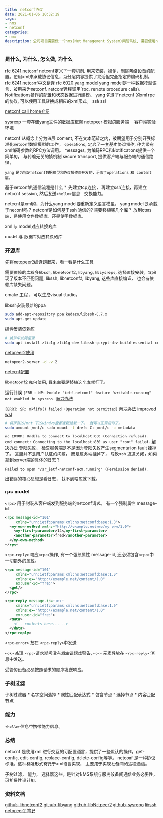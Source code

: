 ```yaml
---
title: netconf协议
date: 2021-01-06 10:02:19
tags:
- nms
- netconf
categories:
- nms
description: 公司项目需要做一个nms(Net Management System)网管系统, 需要使用netconf, yang 通信。虽然专业相关性不强，但本着学习协议设计的思想，那就验证我所认为的编程的相通性吧。
---
```


### 是什么, 为什么, 怎么做, 为什么
[rfc 6241 netconf](https://tools.ietf.org/html/rfc6241#section-10.3) 
netconf定义了一套机制, 用来安装，操作，删除网络设备的配置。使用xml来承载协议信息，为分层内容提供了灵活但完全指定的编码机制。
[rfc 6241 netconf中文翻译](https://tonydeng.github.io/rfc6241-zh/)
[rfc 6020 yang model](https://tools.ietf.org/html/rfc6020)
yang model是一种数据模型语言，被用来为netconf, netconf远程调用(rpc, remote procedure calls), Notifications操作的配置和状态数据进行建模。
yang 包含了netconf 的xml rpc 的协议, 可以使用工具转换成相应的xml形式。 
ssh
ssl

[netconf call home介绍](https://tonydeng.github.io/2017/11/28/netconf-call-home/)

sysreop 一套存储yang文件的数据库框架
netopeer 模拟的服务端， 客户端实验环境

netconf 从概念上分为四层
	content, 不在文本范转之内，被期望用于分别开展标准化netconf数据模型的工作。
	operations, 定义了一套基本协议操作, 作为带有xml编码参数的RPC方法调用。
	messages, 为编码RPC和Notifications提供一个简单的， 与传输无关的帧机制
	secure transport, 提供客户端与服务端的通信路径。

	yang 是为指定netconf数据模型和协议操作而开发的，涵盖了operations 和 content层。

基于netconf的通信流程是什么？ 
	先建立tcp连接， 再建立ssh连接，再建立netconf session, 然后发送`<hello>`信息，交换能力。

netconf是xml的，为什么yang model要重新定义语言模型。
yang model 是承载于neconf吗？ 
netconf是如何基于ssh 通信的?
需要移植哪几个库？
放到ctms端，是使用文件数据库，还是使用数据库。 

xml 与 model对应转换的库

model 与 数据库对应转换的库

### 开源库
先将netopeer2编译跑起来，看一看是什么工具

需要依赖的库很多libssh, libnetconf2, libyang, libsysrepo, 选择直接安装，又出现了版本不匹配问题, libssh, libnetconf2, libyang, 这些库直接编译， 也会有依赖库缺失问题。

cmake 工程， 可以生成visual studio。

libssh安装最新的ppa

```sh
sudo add-apt-repository ppa:kedazo/libssh-0.7.x
sudo apt-get update
```
编译安装依赖库 
```sh
# 换清华或阿里源
sudo apt install zlib1g zlib1g-dev libssh-gcrypt-dev build-essential cmake libssh-dev
```

[netopeer2使用](https://blog.csdn.net/qq_27923047/article/details/108001624)
```sh
netopeer2-server -d -v 2 
```

[netconf配置](https://support.huawei.com/enterprise/zh/doc/EDOC1000178403/258c27a0)

libnetconf2 如何使用, 看来主要是移植这个库就行了。 

运行错误 
`[ERR]: NP: Module "ietf-netconf" feature "writable-running" not enabled in sysrepo.`
[解决办法](https://github.com/CESNET/netopeer2/issues/652)

`[ERR]: SR: mkfifo() failed (Operation not permitted)`
[解决办法](https://github.com/microsoft/WSL/issues/3195)
[improved wsl](https://devblogs.microsoft.com/commandline/chmod-chown-wsl-improvements/)
```sh
# 将所有的/mnt 下的windws盘都重新挂载一下， 就可以正常启动了。
sudo umount /mnt/c sudo mount -t drvfs C: /mnt/c -o metadata
```
`nc ERROR: Unable to connect to localhost:830 (Connection refused).
cmd_connect: Connecting to the localhost:830 as user "root" failed.`
[解决办法](https://github.com/CESNET/netopeer2/issues/579)
登陆失败， 检查服务端是不是因为登陆失败产生segmentation fault 挂掉了。
这里并不是用户认证的问题， 而是服务端挂掉了， 导致ssh 通道关闭，如何拿到server端的具体的日志？

`Failed to open "/sr_ietf-netconf-acm.running" (Permission denied).`

出错误的核心思想是看日志， 找不到啥库就下载。

### rpc model
`<rpc>` 用于封装从客户端发到服务端的netconf请求。 有一个强制属性 message-id
```xml
<rpc message-id="101"
     xmlns="urn:ietf:params:xml:ns:netconf:base:1.0">
  <my-own-method xmlns="http://example.net/me/my-own/1.0">
    <my-first-parameter>14</my-first-parameter>
    <another-parameter>fred</another-parameter>
  </my-own-method>
</rpc>
```

`<rpc-reply>` 响应`<rpc>`操作, 有一个强制属性 message-id, 还必须包含`<rpc>`中一切额外的属性。
```xml
<rpc message-id="101"
     xmlns="urn:ietf:params:xml:ns:netconf:base:1.0"
     xmlns:ex="http://example.net/content/1.0"
     ex:user-id="fred">
  <get/>
</rpc>

<rpc-reply message-id="101"
     xmlns="urn:ietf:params:xml:ns:netconf:base:1.0"
     xmlns:ex="http://example.net/content/1.0"
     ex:user-id="fred">
  <data>
    <!-- contents here... -->
  </data>
</rpc-reply>
```

`<rpc-error>` 放在 `<rpc-reply>`中发送

`<ok>` 处理 `<rpc>`请求期间没有发生错误或警告, `<ok>` 元素将放在 `<rpc-reply>` 消息中发送。

受管的设备必须按照请求的顺序发送响应。

### 子树过滤

子树过滤器
	* 名字空间选择
	* 属性匹配表达式
	* 包含节点
	* 选择节点
	* 内容匹配节点

### 能力

`<hello>`信息中携带能力信息。 

### 总结

netconf 是使用xml 进行交互的可配置语言，提供了一些默认的操作，get-config, edit-config, replace-config, delete-config等等。 
netconf 是一种协议标准，这种标准形式寄托于xml语言实现。 主要用于实现社备间的远程通信。 

子树过滤， 能力， 选择器这些，是针对NMS系统与服务设备间通信业务必要性，可扩展性设计的。

### 资料文档
[github-libnetconf2](https://github.com/CESNET/libnetconf2)
[github-libyang](https://github.com/CESNET/libyang)
[github-libNetpeer2](https://github.com/CESNET/Netopeer2)
[github-sysrepo](https://github.com/sysrepo/sysrepo)
[libssh](http://git.libssh.org/projects/libssh.git)
[netopeer2 笔记](https://miaopei.github.io/2020/09/22/Netconf/sysrepo-netconf-node/)
